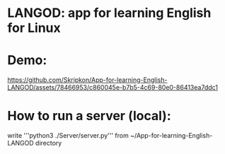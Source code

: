 # LANGOD: app for learning English for Linux

# Demo:

https://github.com/Skripkon/App-for-learning-English-LANGOD/assets/78466953/c860045e-b7b5-4c69-80e0-86413ea7ddc1

# How to run a server (local):

write '''python3 ./Server/server.py''' from ~/App-for-learning-English-LANGOD directory
 
